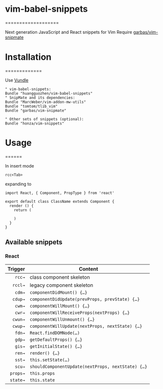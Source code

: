# vim-babel-snippets
===================

Next generation JavaScript and React snippets for Vim
Require [garbas/vim-snipmate](https://github.com/garbas/vim-snipmate)

# Installation
=============

Use [Vundle](http://github.com/gmarik/vundle)

```
" vim-babel-snippets:
Bundle "huangguozhen/vim-babel-snippets"
" SnipMate and its dependencies:
Bundle "MarcWeber/vim-addon-mw-utils"
Bundle "tomtom/tlib_vim"
Bundle "garbas/vim-snipmate"

" Other sets of snippets (optional):
Bundle "honza/vim-snippets"
```

# Usage
======

In insert mode
```
rcc<Tab>
```

expanding to

```
import React, { Component, PropType } from 'react'

export default class ClassName extends Component {
  render () {
    return (

    )
  }
}
```

## Available snippets

### React

| Trigger  | Content |
| -------: | ------- |
| `rcc→`   | class component skeleton |
| `rccl→`  | legacy component skeleton |
| `cdm→`   | `componentDidMount() {…}` |
| `cdup→`  | `componentDidUpdate(prevProps, prevState) {…}` |
| `cwm→`   | `componentWillMount() {…}` |
| `cwr→`   | `componentWillReceiveProps(nextProps) {…}` |
| `cwun→`  | `componentWillUnmount() {…}` |
| `cwup→`  | `componentWillUpdate(nextProps, nextState) {…}` |
| `fdn→`   | `React.findDOMNode(…)` |
| `gdp→`   | `getDefaultProps() {…}` |
| `gis→`   | `getInitialState() {…}` |
| `ren→`   | `render() {…}` |
| `sst→`   | `this.setState(…)` |
| `scu→`   | `shouldComponentUpdate(nextProps, nextState) {…}` |
| `props→` | `this.props` |
| `state→` | `this.state` |
